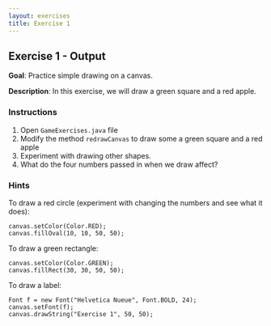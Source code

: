 ```yaml
---
layout: exercises
title: Exercise 1
---
```


## Exercise 1 - Output

**Goal**: Practice simple drawing on a canvas.

**Description**: In this exercise, we will draw a green square and a red apple.

### Instructions

1. Open `GameExercises.java` file
2. Modify the method `redrawCanvas` to draw some a green square and a red apple
3. Experiment with drawing other shapes.
4. What do the four numbers passed in when we draw affect?
  
### Hints

  To draw a red circle (experiment with changing the numbers and see what it does):
    
    canvas.setColor(Color.RED);
    canvas.fillOval(10, 10, 50, 50);

  To draw a green rectangle:
    
    canvas.setColor(Color.GREEN);
    canvas.fillRect(30, 30, 50, 50);
    
  To draw a label:
  	
    Font f = new Font("Helvetica Nueue", Font.BOLD, 24);
    canvas.setFont(f);
    canvas.drawString("Exercise 1", 50, 50);